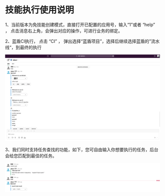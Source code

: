 # 技能执行使用说明

1、当前版本为免技能创建模式，直接打开已配置的应用号，输入“1”或者 “help” ， 点击消息右上角，会弹出对应的操作，可进行业务的绑定。

2、蓝盾CI执行， 点击 “CI” ， 弹出选择“蓝盾项目”，选择后继续选择蓝盾的”流水线“，到最终的执行

<img title="" src="../resource/img/slack_usage1.png" alt="image" style="zoom: 50%;" data-align="inline" width="1024">

3、我们同时支持任务查找的功能，如下，您可自由输入你想要执行的任务，后台会给您匹配到最佳的任务。

<img title="" src="../resource/img/slack_usage2.png" alt="image" style="zoom: 50%;" data-align="inline" width="1024">
